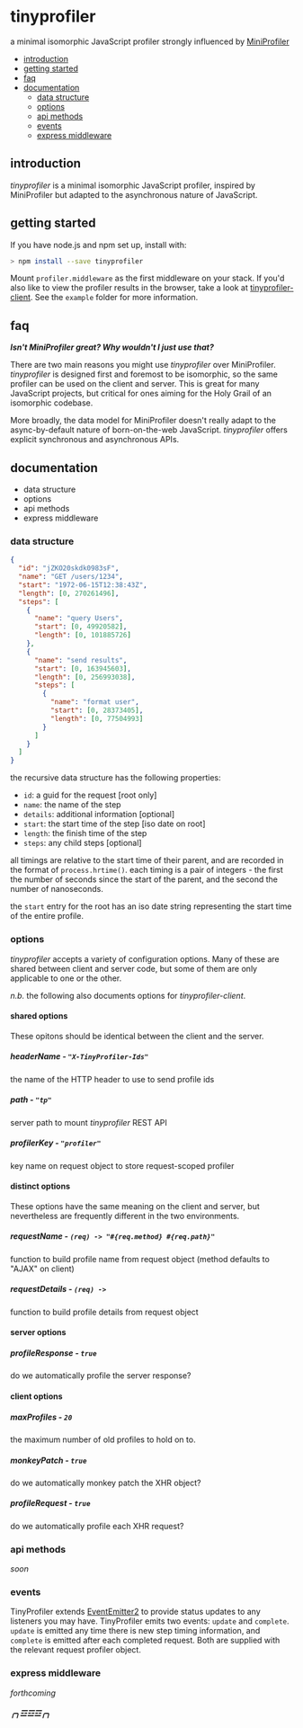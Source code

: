 tinyprofiler
============

a minimal isomorphic JavaScript profiler
strongly influenced by [MiniProfiler][0]

  * [introduction](#introduction)
  * [getting started](#getting-started)
  * [faq](#faq)
  * [documentation](#documentation)
    * [data structure](#data-structure)
    * [options](#options)
    * [api methods](#api-methods)
    * [events](#events)
    * [express middleware](#express-middleware)

introduction
------------

*tinyprofiler* is a minimal isomorphic JavaScript profiler, inspired
by MiniProfiler but adapted to the asynchronous nature of JavaScript.

getting started
---------------

If you have node.js and npm set up, install with:

```bash
> npm install --save tinyprofiler
```

Mount `profiler.middleware` as the first middleware on your stack.
If you'd also like to view the profiler results in the browser, take
a look at [tinyprofiler-client][1].  See the `example` folder for more
information.

faq
---

***Isn't MiniProfiler great?  Why wouldn't I just use that?***

There are two main reasons you might use *tinyprofiler* over
MiniProfiler. *tinyprofiler* is designed first and foremost to be
isomorphic, so the same profiler can be used on the client and server.
This is great for many JavaScript projects, but critical for ones
aiming for the Holy Grail of an isomorphic codebase.

More broadly, the data model for MiniProfiler doesn't really adapt
to the async-by-default nature of born-on-the-web JavaScript.
*tinyprofiler* offers explicit synchronous and asynchronous APIs.

documentation
-------------

  * data structure
  * options
  * api methods
  * express middleware

### data structure ###

```json
{
  "id": "jZKO20skdk0983sF",
  "name": "GET /users/1234",
  "start": "1972-06-15T12:38:43Z",
  "length": [0, 270261496],
  "steps": [
    {
      "name": "query Users",
      "start": [0, 49920582],
      "length": [0, 101885726]
    },
    {
      "name": "send results",
      "start": [0, 163945603],
      "length": [0, 256993038],
      "steps": [
        {
          "name": "format user",
          "start": [0, 28373405],
          "length": [0, 77504993]
        }
      ]
    }
  ]
}
```

the recursive data structure has the following properties:

  * `id`: a guid for the request [root only]
  * `name`: the name of the step
  * `details`: additional information [optional]
  * `start`: the start time of the step [iso date on root]
  * `length`: the finish time of the step
  * `steps`: any child steps [optional]

all timings are relative to the start time of their parent, and are
recorded in the format of `process.hrtime()`. each timing is a pair
of integers - the first the number of seconds since the start of the
parent, and the second the number of nanoseconds.

the `start` entry for the root has an iso date string representing
the start time of the entire profile.

### options ###

*tinyprofiler* accepts a variety of configuration options.  Many of
these are shared between client and server code, but some of them are
only applicable to one or the other.

*n.b.* the following also documents options for *tinyprofiler-client*.

#### shared options ####

These opitons should be identical between the client and the server.

##### headerName - `"X-TinyProfiler-Ids"` #####

the name of the HTTP header to use to send profile ids

##### path - `"tp"` #####

server path to mount *tinyprofiler* REST API

##### profilerKey - `"profiler"` #####

key name on request object to store request-scoped profiler

#### distinct options ####

These options have the same meaning on the client and server, but
nevertheless are frequently different in the two environments.

##### requestName - `(req) -> "#{req.method} #{req.path}"` #####

function to build profile name from request object (method defaults
to "AJAX" on client)

##### requestDetails - `(req) ->` #####

function to build profile details from request object

#### server options ####

##### profileResponse - `true` #####

do we automatically profile the server response?

#### client options ####

##### maxProfiles - `20` #####

the maximum number of old profiles to hold on to.

##### monkeyPatch - `true` #####

do we automatically monkey patch the XHR object?

##### profileRequest - `true` #####

do we automatically profile each XHR request?

### api methods ###

*soon*

### events ###

TinyProfiler extends [EventEmitter2][2] to provide status updates to
any listeners you may have.  TinyProfiler emits two events: `update`
and `complete`.  `update` is emitted any time there is new step timing
information, and `complete` is emitted after each completed request.
Both are supplied with the relevant request profiler object.

### express middleware ###

*forthcoming*

##### ╭╮☲☲☲╭╮ #####

[0]: https://github.com/MiniProfiler
[1]: https://github.com/couchand/tinyprofiler-client
[2]: https://github.com/asyncly/EventEmitter2

